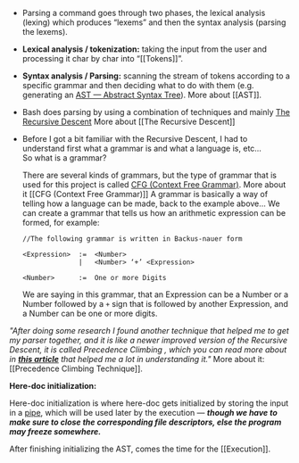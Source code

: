 - Parsing a command goes through two phases, the lexical analysis (lexing) which produces “lexems” and then the syntax analysis (parsing the lexems).

- **Lexical analysis / tokenization:** taking the input from the user and processing it char by char into “[[Tokens]]”.

- **Syntax analysis / Parsing:** scanning the stream of tokens according to a specific grammar and then deciding what to do with them (e.g. generating an [AST — Abstract Syntax Tree](https://en.wikipedia.org/wiki/Abstract_syntax_tree)). 
	More about [[AST]]. 

- Bash does parsing by using a combination of techniques and mainly [The Recursive Descent](https://en.wikipedia.org/wiki/Recursive_descent_parser)
	More about [[The Recursive Descent]]
- Before I got a bit familiar with the Recursive Descent, I had to understand first what a grammar is and what a language is, etc…  
	So what is a grammar?
	
	There are several kinds of grammars, but the type of grammar that is used for this project is called [CFG (Context Free Grammar)](https://en.wikipedia.org/wiki/Context-free_grammar).
		More about it [[CFG (Context Free Grammar)]]
	A grammar is basically a way of telling how a language can be made, back to the example above… We can create a grammar that tells us how an arithmetic expression can be formed, for example:

	```
	//The following grammar is written in Backus-nauer form  
	  
	<Expression>  :=  <Number>  
	              |   <Number> ‘+’ <Expression>  
	  
	<Number>      :=  One or more Digits
	```
	
	We are saying in this grammar, that an Expression can be a Number or a Number followed by a `+` sign that is followed by another Expression, and a Number can be one or more digits.

*"After doing some research I found another technique that helped me to get my parser together, and it is like a newer improved version of the Recursive Descent, it is called Precedence Climbing , which you can read more about in [**this article**](https://eli.thegreenplace.net/2012/08/02/parsing-expressions-by-precedence-climbing) that helped me a lot in understanding it."*
	More about it: [[Precedence Climbing Technique]].
	

**Here-doc initialization:**

Here-doc initialization is where here-doc gets initialized by storing the input in a [pipe](https://www.geeksforgeeks.org/pipe-system-call/), which will be used later by the execution — **_though we have to make sure to close the corresponding file descriptors, else the program may freeze somewhere._**

After finishing initializing the AST, comes the time for the [[Execution]].
